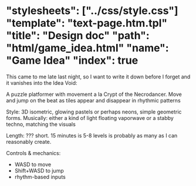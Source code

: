 "stylesheets": ["../css/style.css"]
"template": "text-page.htm.tpl"
"title": "Design doc"
"path": "html/game_idea.html" 
"name": "Game Idea"
"index": true
=======================

This came to me late last night, so I want to write it down before I forget and 
it vanishes into the Idea Void:

A puzzle platformer with movement a la Crypt of the Necrodancer.
Move and jump on the beat as tiles appear and disappear in 
rhythmic patterns

Style: 3D isometric, glowing pastels or perhaps neons, simple geometric forms. Musically:
either a kind of light floating vaporwave or a stabby techno, matching the visuals

Length: ??? short. 15 minutes is 5-8 levels is probably as many as I can reasonably create.

Controls & mechanics: 
- WASD to move
- Shift+WASD to jump
- rhythm-based inputs
